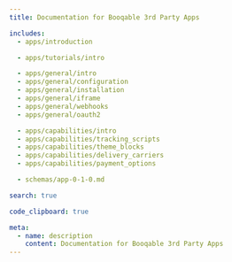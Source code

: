 ```yaml
---
title: Documentation for Booqable 3rd Party Apps

includes:
  - apps/introduction

  - apps/tutorials/intro

  - apps/general/intro
  - apps/general/configuration
  - apps/general/installation
  - apps/general/iframe
  - apps/general/webhooks
  - apps/general/oauth2

  - apps/capabilities/intro
  - apps/capabilities/tracking_scripts
  - apps/capabilities/theme_blocks
  - apps/capabilities/delivery_carriers
  - apps/capabilities/payment_options

  - schemas/app-0-1-0.md

search: true

code_clipboard: true

meta:
  - name: description
    content: Documentation for Booqable 3rd Party Apps
---
```

